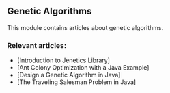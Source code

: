 ## Genetic Algorithms

This module contains articles about genetic algorithms. 

### Relevant articles:

- [Introduction to Jenetics Library]
- [Ant Colony Optimization with a Java Example]
- [Design a Genetic Algorithm in Java]
- [The Traveling Salesman Problem in Java]
